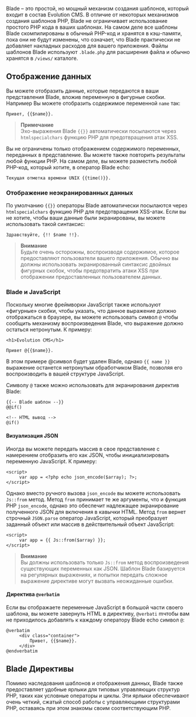 Blade – это простой, но мощный механизм создания шаблонов, который входит в состав Evolution CMS. В отличие от некоторых механизмов создания шаблонов PHP, Blade не ограничивает использование простого PHP кода в ваших шаблонах. На самом деле все шаблоны Blade скомпилированы в обычный PHP-код и хранятся в кэш-памяти, пока они не будут изменены, что означает, что Blade практически не добавляет накладных расходов для вашего приложения. Файлы шаблонов Blade используют `.blade.php` для расширения файла и обычно хранятся в `/views/` каталоге.

## Отображение данных

Вы можете отобразить данные, которые передаются в ваши представления Blade, вложив переменную в фигурные скобки. Например Вы можете отобразить содержимое переменной `name` так:

```blade
Привет, {{$name}}.
```

> **Примечание**  
> Эхо-выражения Blade `{{}}` автоматически посылаются через `htmlspecialchars` функцию PHP для предотвращения атак XSS.

Вы не ограничены только отображением содержимого переменных, переданных в представление. Вы можете также повторить результаты любой функции PHP. На самом деле, вы можете разместить любой PHP-код, который хотите, в оператор Blade echo:

```blade
Текущая отметка времени UNIX {{time()}}.
```

### Отображение неэкранированных данных

По умолчанию `{{}}` операторы Blade автоматически посылаются через `htmlspecialchars` функцию PHP для предотвращения XSS-атак. Если вы не хотите, чтобы ваши данные были экранированы, вы можете использовать такой синтаксис:

```blade
Здравствуйте, {!! $name !!}.
```

> **Внимание**  
> Будьте очень осторожны, воспроизводя содержимое, которое предоставляют пользователи вашего приложения. Обычно вы должны использовать экранированный синтаксис двойных фигурных скобок, чтобы предотвратить атаки XSS при отображении предоставленных пользователем данных.

### Blade и JavaScript

Поскольку многие фреймворки JavaScript также используют «фигурные» скобки, чтобы указать, что данное выражение должно отображаться в браузере, вы можете использовать символ `@` чтобы сообщить механизму воспроизведения Blade, что выражение должно остаться нетронутым. К примеру:

```blade
<h1>Evolution CMS</h1>

Привет @{{$name}}.
```

В этом примере @символ будет удален Blade, однако `{{ name }}` выражение останется нетронутым обработчиком Blade, позволяя его воспроизводить в вашей структуре JavaScript.

Символу `@` также можно использовать для экранирования директив Blade:

```blade
{{-- Blade шаблон --}}
@@if()

<!-- HTML вывод -->
@if()
```

#### Визуализация JSON

Иногда вы можете передать массив в свое представление с намерением отобразить его как JSON, чтобы инициализировать переменную JavaScript. К примеру:

```blade
<script>
     var app = <?php echo json_encode($array); ?>;
</script>
```

Однако вместо ручного вызова `json_encode` вы можете использовать `Js::from` метод. Метод `from` принимает те же аргументы, что и функция PHP `json_encode`, однако это обеспечит надлежащее экранирование полученного JSON для включения в кавычки HTML. Метод `from` вернет строчный `JSON.parse` оператор JavaScript, который преобразует заданный объект или массив в действительный объект JavaScript:

```blade
<script>
     var app = {{ Js::from($array) }};
</script>
```
> **Внимание**  
> Вы должны использовать только `Js::from` метод воспроизведения существующих переменных как JSON. Шаблон Blade базируется на регулярных выражениях, и попытки передать сложное выражение директиве могут вызвать неожиданные ошибки.

#### Директива `@verbatim`

Если вы отображаете переменные JavaScript в большой части своего шаблона, вы можете завернуть HTML в директиву, `@verbati` mчтобы вам не приходилось добавлять к каждому оператору Blade echo символ `@`:

```blade
@verbatim
     <div class="container">
         Привет, {{$name}}.
     </div>
@endverbatim
```

## Blade Директивы

Помимо наследования шаблонов и отображения данных, Blade также предоставляет удобные ярлыки для типовых управляющих структур PHP, таких как условные операторы и циклы. Эти ярлыки обеспечивают очень четкий, сжатый способ работы с управляющими структурами PHP, оставаясь при этом знакомы своим соответствующим PHP.